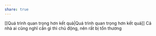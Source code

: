 ```yaml
---
share: true
---
```

[[Quá trình quan trọng hơn kết quả|Quá trình quan trọng hơn kết quả]]
Cả nhà ai cũng nghĩ cần gì thì chủ động, nên rất bị tổn thương